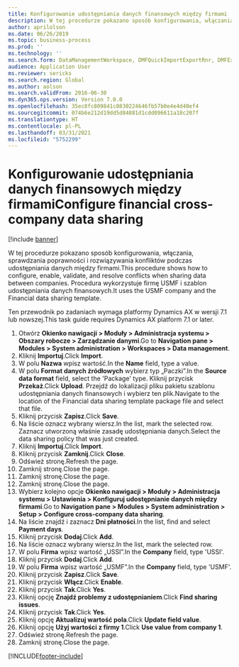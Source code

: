 ```yaml
---
title: Konfigurowanie udostępniania danych finansowych między firmami
description: W tej procedurze pokazano sposób konfigurowania, włączania, sprawdzania poprawności i rozwiązywania konfliktów podczas udostępniania danych między firmami.
author: aprilolson
ms.date: 06/26/2019
ms.topic: business-process
ms.prod: ''
ms.technology: ''
ms.search.form: DataManagementWorkspace, DMFQuickImportExportRnr, DMFExecutionHistoryWorkspace, DMFExecutionHistorySummary, DMFExecutionHistoryEntities,  SysDataSharingConfiguration, SysDataSharingDiscrepencies
audience: Application User
ms.reviewer: sericks
ms.search.region: Global
ms.author: aolson
ms.search.validFrom: 2016-06-30
ms.dyn365.ops.version: Version 7.0.0
ms.openlocfilehash: 35ec8fc809841c0830224646fb57b0e4e4d40ef4
ms.sourcegitcommit: 074b6e212d19dd5d84881d1cdd096611a18c207f
ms.translationtype: HT
ms.contentlocale: pl-PL
ms.lasthandoff: 03/31/2021
ms.locfileid: "5752299"
---
```

# <a name="configure-financial-cross-company-data-sharing"></a><span data-ttu-id="a8712-103">Konfigurowanie udostępniania danych finansowych między firmami</span><span class="sxs-lookup"><span data-stu-id="a8712-103">Configure financial cross-company data sharing</span></span>

[!include [banner](../../includes/banner.md)]

<span data-ttu-id="a8712-104">W tej procedurze pokazano sposób konfigurowania, włączania, sprawdzania poprawności i rozwiązywania konfliktów podczas udostępniania danych między firmami.</span><span class="sxs-lookup"><span data-stu-id="a8712-104">This procedure shows how to configure, enable, validate, and resolve conflicts when sharing data between companies.</span></span> <span data-ttu-id="a8712-105">Procedura wykorzystuje firmę USMF i szablon udostępniania danych finansowych.</span><span class="sxs-lookup"><span data-stu-id="a8712-105">It uses the USMF company and the Financial data sharing template.</span></span>

<span data-ttu-id="a8712-106">Ten przewodnik po zadaniach wymaga platformy Dynamics AX w wersji 7.1 lub nowszej.</span><span class="sxs-lookup"><span data-stu-id="a8712-106">This task guide requires Dynamics AX platform 7.1 or later.</span></span>

1. <span data-ttu-id="a8712-107">Otwórz **Okienko nawigacji > Moduły > Administracja systemu > Obszary robocze > Zarządzanie danymi**.</span><span class="sxs-lookup"><span data-stu-id="a8712-107">Go to **Navigation pane > Modules > System administration > Workspaces > Data management**.</span></span>
2. <span data-ttu-id="a8712-108">Kliknij **Importuj**.</span><span class="sxs-lookup"><span data-stu-id="a8712-108">Click **Import**.</span></span>
3. <span data-ttu-id="a8712-109">W polu **Nazwa** wpisz wartość.</span><span class="sxs-lookup"><span data-stu-id="a8712-109">In the **Name** field, type a value.</span></span>
4. <span data-ttu-id="a8712-110">W polu **Format danych źródłowych** wybierz typ „Paczki”.</span><span class="sxs-lookup"><span data-stu-id="a8712-110">In the **Source data format** field, select the 'Package' type.</span></span> <span data-ttu-id="a8712-111">Kliknij przycisk **Przekaż**.</span><span class="sxs-lookup"><span data-stu-id="a8712-111">Click **Upload**.</span></span> <span data-ttu-id="a8712-112">Przejdź do lokalizacji pliku pakietu szablonu udostępniania danych finansowych i wybierz ten plik.</span><span class="sxs-lookup"><span data-stu-id="a8712-112">Navigate to the location of the Financial data sharing template package file and select that file.</span></span>
5. <span data-ttu-id="a8712-113">Kliknij przycisk **Zapisz**.</span><span class="sxs-lookup"><span data-stu-id="a8712-113">Click **Save**.</span></span>
6. <span data-ttu-id="a8712-114">Na liście oznacz wybrany wiersz.</span><span class="sxs-lookup"><span data-stu-id="a8712-114">In the list, mark the selected row.</span></span> <span data-ttu-id="a8712-115">Zaznacz utworzoną właśnie zasadę udostępniania danych.</span><span class="sxs-lookup"><span data-stu-id="a8712-115">Select the data sharing policy that was just created.</span></span>  
7. <span data-ttu-id="a8712-116">Kliknij **Importuj**.</span><span class="sxs-lookup"><span data-stu-id="a8712-116">Click **Import**.</span></span>
8. <span data-ttu-id="a8712-117">Kliknij przycisk **Zamknij**.</span><span class="sxs-lookup"><span data-stu-id="a8712-117">Click **Close**.</span></span>
9. <span data-ttu-id="a8712-118">Odśwież stronę.</span><span class="sxs-lookup"><span data-stu-id="a8712-118">Refresh the page.</span></span>
10. <span data-ttu-id="a8712-119">Zamknij stronę.</span><span class="sxs-lookup"><span data-stu-id="a8712-119">Close the page.</span></span>
11. <span data-ttu-id="a8712-120">Zamknij stronę.</span><span class="sxs-lookup"><span data-stu-id="a8712-120">Close the page.</span></span>
12. <span data-ttu-id="a8712-121">Zamknij stronę.</span><span class="sxs-lookup"><span data-stu-id="a8712-121">Close the page.</span></span>
13. <span data-ttu-id="a8712-122">Wybierz kolejno opcje **Okienko nawigacji > Moduły > Administracja systemu > Ustawienia > Konfiguruj udostępnianie danych między firmami**.</span><span class="sxs-lookup"><span data-stu-id="a8712-122">Go to **Navigation pane > Modules > System administration > Setup > Configure cross-company data sharing**.</span></span>
14. <span data-ttu-id="a8712-123">Na liście znajdź i zaznacz **Dni płatności**.</span><span class="sxs-lookup"><span data-stu-id="a8712-123">In the list, find and select **Payment days**.</span></span>
15. <span data-ttu-id="a8712-124">Kliknij przycisk **Dodaj**.</span><span class="sxs-lookup"><span data-stu-id="a8712-124">Click **Add**.</span></span>
16. <span data-ttu-id="a8712-125">Na liście oznacz wybrany wiersz.</span><span class="sxs-lookup"><span data-stu-id="a8712-125">In the list, mark the selected row.</span></span>
17. <span data-ttu-id="a8712-126">W polu **Firma** wpisz wartość „USSI”.</span><span class="sxs-lookup"><span data-stu-id="a8712-126">In the **Company** field, type 'USSI'.</span></span>
18. <span data-ttu-id="a8712-127">Kliknij przycisk **Dodaj**.</span><span class="sxs-lookup"><span data-stu-id="a8712-127">Click **Add**.</span></span>
19. <span data-ttu-id="a8712-128">W polu **Firma** wpisz wartość „USMF”.</span><span class="sxs-lookup"><span data-stu-id="a8712-128">In the **Company** field, type 'USMF'.</span></span>
20. <span data-ttu-id="a8712-129">Kliknij przycisk **Zapisz**.</span><span class="sxs-lookup"><span data-stu-id="a8712-129">Click **Save**.</span></span>
21. <span data-ttu-id="a8712-130">Kliknij przycisk **Włącz**.</span><span class="sxs-lookup"><span data-stu-id="a8712-130">Click **Enable**.</span></span>
22. <span data-ttu-id="a8712-131">Kliknij przycisk **Tak**.</span><span class="sxs-lookup"><span data-stu-id="a8712-131">Click **Yes**.</span></span>
23. <span data-ttu-id="a8712-132">Kliknij opcję **Znajdź problemy z udostępnianiem**.</span><span class="sxs-lookup"><span data-stu-id="a8712-132">Click **Find sharing issues**.</span></span>
24. <span data-ttu-id="a8712-133">Kliknij przycisk **Tak**.</span><span class="sxs-lookup"><span data-stu-id="a8712-133">Click **Yes**.</span></span>
25. <span data-ttu-id="a8712-134">Kliknij opcję **Aktualizuj wartość pola**.</span><span class="sxs-lookup"><span data-stu-id="a8712-134">Click **Update field value**.</span></span>
26. <span data-ttu-id="a8712-135">Kliknij opcję **Użyj wartości z firmy 1**.</span><span class="sxs-lookup"><span data-stu-id="a8712-135">Click **Use value from company 1**.</span></span>
27. <span data-ttu-id="a8712-136">Odśwież stronę.</span><span class="sxs-lookup"><span data-stu-id="a8712-136">Refresh the page.</span></span>
28. <span data-ttu-id="a8712-137">Zamknij stronę.</span><span class="sxs-lookup"><span data-stu-id="a8712-137">Close the page.</span></span>



[!INCLUDE[footer-include](../../../../includes/footer-banner.md)]
